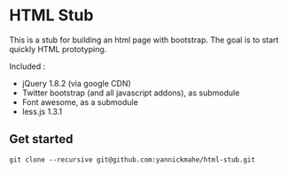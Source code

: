 
HTML Stub
=========

This is a stub for building an html page with bootstrap. The goal is to start quickly HTML prototyping.

Included :

* jQuery 1.8.2 (via google CDN)
* Twitter bootstrap (and all javascript addons), as submodule
* Font awesome, as a submodule
* less.js 1.3.1

Get started
-----------

    git clone --recursive git@github.com:yannickmahe/html-stub.git